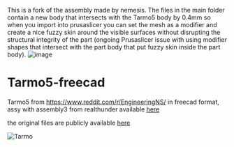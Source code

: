 This is a fork of the assembly made by nemesis. The files in the main folder contain a new body that intersects with the Tarmo5 body by 0.4mm so when you import into prusaslicer you can set the mesh as a modifier and create a nice fuzzy skin around the visible surfaces without disrupting the structural integrity of the part (ongoing Prusaslicer issue with using modifier shapes that intersect with the part body that put fuzzy skin inside the part body).
![image](https://github.com/schmittycity/Tarmo5-FuzzySkin/assets/47090663/7827037b-93b4-46d7-970b-6b3a2c66ce1b)


# Tarmo5-freecad
Tarmo5 from https://www.reddit.com/r/EngineeringNS/ in freecad format, assy with assembly3 from realthunder available [here](https://github.com/realthunder/FreeCAD/releases)

the original files are publicly available [here](https://cad.onshape.com/documents/866dfd956b60f623aa8e6234/w/2ed44a3da1c969b8110877f0/e/3e10e517f2654f1bfe05ac4d?renderMode=0&uiState=63a740a65ee1377b1c8eb949)

![Tarmo](https://github.com/Nemesis81/Tarmo5-freecad/assets/17654063/06390bde-ed3f-4bc3-87fa-5d25671627d4)
